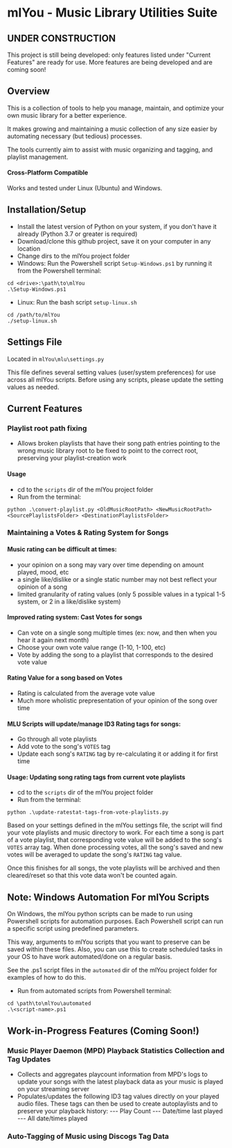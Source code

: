 # mlYou - Music Library Utilities Suite

## UNDER CONSTRUCTION
This project is still being developed: only features listed under "Current Features" are ready for use. More features are being developed and are coming soon! 

## Overview
This is a collection of tools to help you manage, maintain, and optimize your own music library for a better experience. 

It makes growing and maintaining a music collection of any size easier by automating necessary (but tedious) processes.

The tools currently aim to assist with music organizing and tagging, and playlist management.

#### Cross-Platform Compatible
Works and tested under Linux (Ubuntu) and Windows.

## Installation/Setup
- Install the latest version of Python on your system, if you don't have it already (Python 3.7 or greater is required)
- Download/clone this github project, save it on your computer in any location
- Change dirs to the mlYou project folder
- Windows: Run the Powershell script `Setup-Windows.ps1` by running it from the Powershell terminal:
```
cd <drive>:\path\to\mlYou
.\Setup-Windows.ps1
```
- Linux: Run the bash script `setup-linux.sh`
```
cd /path/to/mlYou
./setup-linux.sh
```

## Settings File
Located in `mlYou\mlu\settings.py`

This file defines several setting values (user/system preferences) for use across all mlYou scripts.
Before using any scripts, please update the setting values as needed.

## Current Features
### Playlist root path fixing
- Allows broken playlists that have their song path entries pointing to the wrong music library root to be fixed to point to the correct root, preserving your playlist-creation work

#### Usage
- cd to the `scripts` dir of the mlYou project folder
- Run from the terminal:
```
python .\convert-playlist.py <OldMusicRootPath> <NewMusicRootPath> <SourcePlaylistsFolder> <DestinationPlaylistsFolder>
```

### Maintaining a Votes & Rating System for Songs
#### Music rating can be difficult at times: 
- your opinion on a song may vary over time depending on amount played, mood, etc
- a single like/dislike or a single static number may not best reflect your opinion of a song
- limited granularity of rating values (only 5 possible values in a typical 1-5 system, or 2 in a like/dislike system)
#### Improved rating system: Cast Votes for songs
 - Can vote on a single song multiple times (ex: now, and then when you hear it again next month)
 - Choose your own vote value range (1-10, 1-100, etc)
 - Vote by adding the song to a playlist that corresponds to the desired vote value
#### Rating Value for a song based on Votes
- Rating is calculated from the average vote value
- Much more wholistic prepresentation of your opinion of the song over time
#### MLU Scripts will update/manage ID3 Rating tags for songs:
- Go through all vote playlists
- Add vote to the song's `VOTES` tag
- Update each song's `RATING` tag by re-calculating it or adding it for first time

#### Usage: Updating song rating tags from current vote playlists
- cd to the `scripts` dir of the mlYou project folder
- Run from the terminal:
```
python .\update-ratestat-tags-from-vote-playlists.py
```

Based on your settings defined in the mlYou settings file, the script will find your vote playlists
and music directory to work. For each time a song is part of a vote playlist, that corresponding vote value
will be added to the song's `VOTES` array tag. When done processing votes, all the song's saved and new 
votes will be averaged to update the song's `RATING` tag value. 

Once this finishes for all songs, the vote playlists will be archived and then cleared/reset so that
this vote data won't be counted again.

## Note: Windows Automation For mlYou Scripts
On Windows, the mlYou python scripts can be made to run using Powershell scripts for automation purposes.
Each Powershell script can run a specific script using predefined parameters. 

This way, arguments to mlYou scripts that you want to preserve can be saved within these files.
Also, you can use this to create scheduled tasks in your OS to have work automated/done on a regular basis.

See the .ps1 script files in the `automated` dir of the mlYou project folder for examples of how to do this.

- Run from automated scripts from Powershell terminal:
```
cd \path\to\mlYou\automated
.\<script-name>.ps1
```


## Work-in-Progress Features (Coming Soon!)
### Music Player Daemon (MPD) Playback Statistics Collection and Tag Updates
- Collects and aggregates playcount information from MPD's logs to update your songs with the latest playback data as your music is played on your streaming server
- Populates/updates the following ID3 tag values directly on your played audio files. These tags can then be used to create autoplaylists and to preserve your playback history:
--- Play Count
--- Date/time last played
--- All date/times played



### Auto-Tagging of Music using Discogs Tag Data




